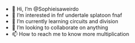 - 👋 Hi, I’m @Sophieisaweirdo
- 👀 I’m interested in fnf undertale splatoon fnaf
- 🌱 I’m currently learning circuits and division
- 💞️ I’m looking to collaborate on anything
- 📫 How to reach me to know more multiplication 

<!---
Sophieisaweirdo/Sophieisaweirdo is a ✨ special ✨ repository because its `README.md` (this file) appears on your GitHub profile.
You can click the Preview link to take a look at your changes.
--->
